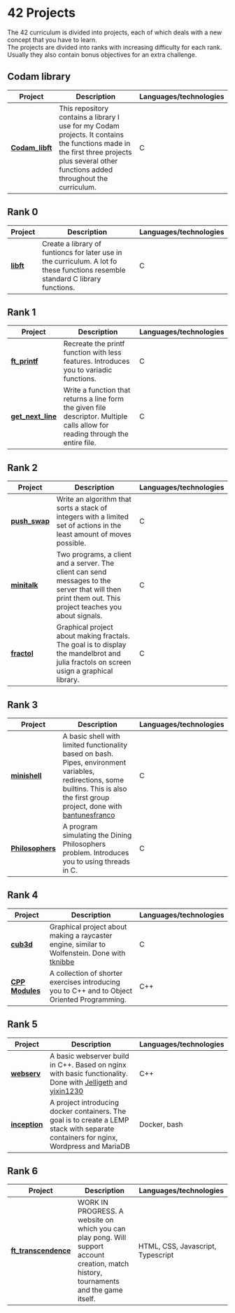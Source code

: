 # 42 Projects  

The 42 curriculum is divided into projects, each of which deals with a new concept that you have to learn.  
The projects are divided into ranks with increasing difficulty for each rank. Usually they also contain bonus objectives for an extra challenge.  

## Codam library

|Project|Description|Languages/technologies|
|-------|-----------|-------|
|[**Codam_libft**](https://github.com/jmolenaa/Codam_libft)|This repository contains a library I use for my Codam projects. It contains the functions made in the first three projects plus several other functions added throughout the curriculum.|C|

## Rank 0

|Project|Description|Languages/technologies|
|-------|-----------|-------|
|[**libft**](https://github.com/jmolenaa/libft)|Create a library of funtioncs for later use in the curriculum. A lot fo these functions resemble standard C library functions.|C|

## Rank 1

|Project|Description|Languages/technologies|
|-------|-----------|-------|
|[**ft_printf**](https://github.com/jmolenaa/ft_printf)|Recreate the printf function with less features. Introduces you to variadic functions.|C|
|[**get_next_line**](https://github.com/jmolenaa/get_next_line)|Write a function that returns a line form the given file descriptor. Multiple calls allow for reading through the entire file.|C|

## Rank 2

|Project|Description|Languages/technologies|
|-------|-----------|-------|
|[**push_swap**](https://github.com/jmolenaa/push_swap)|Write an algorithm that sorts a stack of integers with a limited set of actions in the least amount of moves possible.|C|
|[**minitalk**](https://github.com/jmolenaa/minitalk)|Two programs, a client and a server. The client can send messages to the server that will then print them out. This project teaches you about signals.|C|
|[**fractol**](https://github.com/jmolenaa/fractol)|Graphical project about making fractals. The goal is to display the mandelbrot and julia fractols on screen usign a graphical library.|C|


## Rank 3

|Project|Description|Languages/technologies|
|-------|-----------|-------|
|[**minishell**](https://github.com/bantunesfranco/minishell)|A basic shell with limited functionality based on bash. Pipes, environment variables, redirections, some builtins. This is also the first group project, done with [bantunesfranco](https://github.com/bantunesfranco)|C|
|[**Philosophers**](https://github.com/jmolenaa/Philosophers)|A program simulating the Dining Philosophers problem. Introduces you to using threads in C.|C|

## Rank 4

|Project|Description|Languages/technologies|
|-------|-----------|-------|
|[**cub3d**](https://github.com/tknibbe/cub3d)|Graphical project about making a raycaster engine, similar to Wolfenstein. Done with [tknibbe](https://github.com/tknibbe)|C|
|[**CPP Modules**](https://github.com/jmolenaa/CPP_Modules)|A collection of shorter exercises introducing you to C++ and to Object Oriented Programming.|C++|

## Rank 5

|Project|Description|Languages/technologies|
|-------|-----------|-------|
|[**webserv**](https://github.com/jmolenaa/webserv)|A basic webserver build in C++. Based on nginx with basic functionality. Done with [Jelligeth](https://github.com/Jelligeth) and [yixin1230](https://github.com/yixin1230)|C++|
|[**inception**](https://github.com/jmolenaa/inception)|A project introducing docker containers. The goal is to create a LEMP stack with separate containers for nginx, Wordpress and MariaDB|Docker, bash|

## Rank 6

|Project|Description|Languages/technologies|
|-------|-----------|-------|
|[**ft_transcendence**](https://github.com/akrepkov/transcendence)|WORK IN PROGRESS. A website on which you can play pong. Will support account creation, match history, tournaments and the game itself.|HTML, CSS, Javascript, Typescript|
